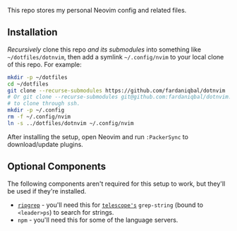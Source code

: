 This repo stores my personal Neovim config and related files.

## Installation

_Recursively_ clone this repo _and its submodules_ into something like
`~/dotfiles/dotnvim`, then add a symlink `~/.config/nvim` to your local
clone of this repo.  For example:

```bash
mkdir -p ~/dotfiles
cd ~/dotfiles
git clone --recurse-submodules https://github.com/fardaniqbal/dotnvim
# Or git clone --recurse-submodules git@github.com:fardaniqbal/dotnvim.git
# to clone through ssh.
mkdir -p ~/.config
rm -f ~/.config/nvim
ln -s ../dotfiles/dotnvim ~/.config/nvim
```

After installing the setup, open Neovim and run `:PackerSync` to
download/update plugins.

## Optional Components

The following components aren't required for this setup to work, but
they'll be used if they're installed.

* [`ripgrep`](https://github.com/BurntSushi/ripgrep) - you'll need this for
  [`telescope's`](https://github.com/nvim-telescope/telescope.nvim)
  `grep-string` (bound to `<leader>ps`) to search for strings.
* `npm` - you'll need this for some of the language servers.
